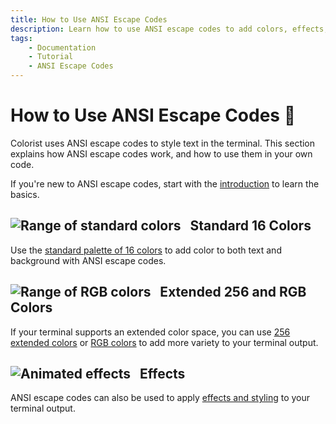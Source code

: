 ```yaml
---
title: How to Use ANSI Escape Codes
description: Learn how to use ANSI escape codes to add colors, effects, and styling to terminal output with Python. Comprehensive guide with code examples and color maps.
tags:
    - Documentation
    - Tutorial
    - ANSI Escape Codes
---
```


# How to Use ANSI Escape Codes 🎨
Colorist uses ANSI escape codes to style text in the terminal. This section explains how ANSI escape codes work, and how to use them in your own code.

If you're new to ANSI escape codes, start with the [introduction](introduction.md) to learn the basics.

## ![Range of standard colors](../assets/images/colors/palette/rainbow_standard_96x16.png) &nbsp;&nbsp;Standard 16 Colors

Use the [standard palette of 16 colors](./standard-16-colors.md) to add color to both text and background with ANSI escape codes.

## ![Range of RGB colors](../assets/images/colors/palette/rainbow_rgb_96x16.png) &nbsp;&nbsp;Extended 256 and RGB Colors

If your terminal supports an extended color space, you can use [256 extended colors](extended-256-colors.md) or [RGB colors](rgb-colors.md) to add more variety to your terminal output.

## ![Animated effects](../assets/images/colors/palette/rainbow_effects_96x16.gif) &nbsp;&nbsp;Effects

ANSI escape codes can also be used to apply [effects and styling](effects.md) to your terminal output.
